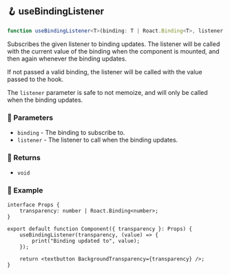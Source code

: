 ## 🪝 useBindingListener

```ts
function useBindingListener<T>(binding: T | Roact.Binding<T>, listener: (value: T) => void): void;
```

Subscribes the given listener to binding updates. The listener will be called with the current value of the binding when the component is mounted, and then again whenever the binding updates.

If not passed a valid binding, the listener will be called with the value passed to the hook.

The `listener` parameter is safe to not memoize, and will only be called when the binding updates.

### 📕 Parameters

-   `binding` - The binding to subscribe to.
-   `listener` - The listener to call when the binding updates.

### 📗 Returns

-   `void`

### 📘 Example

```tsx
interface Props {
	transparency: number | Roact.Binding<number>;
}

export default function Component({ transparency }: Props) {
	useBindingListener(transparency, (value) => {
		print("Binding updated to", value);
	});

	return <textbutton BackgroundTransparency={transparency} />;
}
```
